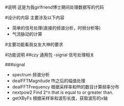 #说明
这是为我girlfriend博士期间处理数据写的代码

#设计的内容
主要涉及以下内容
- 简单的信号处理(直接的频谱分析，时频分析等)
- 气流脉动的计算

#主要功能看我女友大神的要求

#功能说明
##czy 通用包
-signal 信号处理相关

###signal
- spectrum 频谱分析
- dealFFTMagnitude fft之后的幅值处理
- dealFFTFrequency 根据采样率和fft的数目计算频率分布
- nextpow2 Find 2^n that is equal to or greater than.
- getXByFs 根据采样率和波形长度，获取波形的x轴

